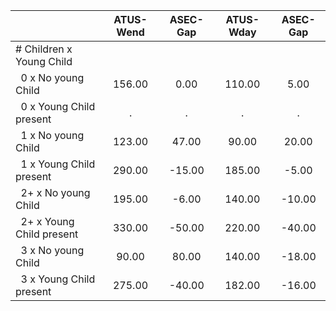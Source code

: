 
|                      |    ATUS-Wend |     ASEC-Gap |    ATUS-Wday |     ASEC-Gap |
| -------------------- | :----------: | :----------: | :----------: | :----------: |
| # Children x Young Child |              |              |              |              |
| &nbsp;&nbsp;0 x No young Child |       156.00 |         0.00 |       110.00 |         5.00 |
| &nbsp;&nbsp;0 x Young Child present |            . |            . |            . |            . |
| &nbsp;&nbsp;1 x No young Child |       123.00 |        47.00 |        90.00 |        20.00 |
| &nbsp;&nbsp;1 x Young Child present |       290.00 |       -15.00 |       185.00 |        -5.00 |
| &nbsp;&nbsp;2+ x No young Child |       195.00 |        -6.00 |       140.00 |       -10.00 |
| &nbsp;&nbsp;2+ x Young Child present |       330.00 |       -50.00 |       220.00 |       -40.00 |
| &nbsp;&nbsp;3 x No young Child |        90.00 |        80.00 |       140.00 |       -18.00 |
| &nbsp;&nbsp;3 x Young Child present |       275.00 |       -40.00 |       182.00 |       -16.00 |

